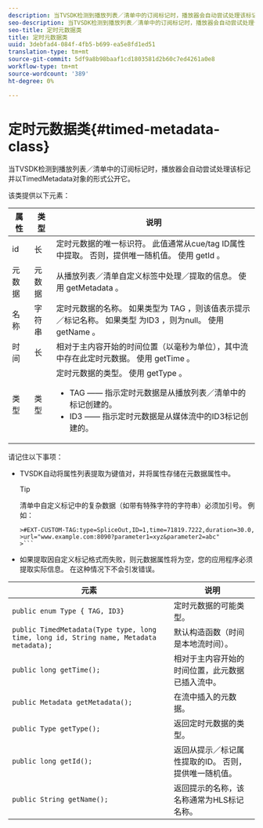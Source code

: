 ```yaml
---
description: 当TVSDK检测到播放列表／清单中的订阅标记时，播放器会自动尝试处理该标记并以TimedMetadata对象的形式公开它。
seo-description: 当TVSDK检测到播放列表／清单中的订阅标记时，播放器会自动尝试处理该标记并以TimedMetadata对象的形式公开它。
seo-title: 定时元数据类
title: 定时元数据类
uuid: 3debfad4-084f-4fb5-b699-ea5e8fd1ed51
translation-type: tm+mt
source-git-commit: 5df9a8b98baaf1cd1803581d2b60c7ed4261a0e8
workflow-type: tm+mt
source-wordcount: '389'
ht-degree: 0%

---
```



# 定时元数据类{#timed-metadata-class}

当TVSDK检测到播放列表／清单中的订阅标记时，播放器会自动尝试处理该标记并以TimedMetadata对象的形式公开它。

该类提供以下元素：

<table id="table_FFC56AC5B1E04DA99C9309C0223ABA90"> 
 <thead> 
  <tr> 
   <th colname="col1" class="entry"> 属性 </th> 
   <th colname="col02" class="entry"> 类型 </th> 
   <th colname="col2" class="entry"> 说明 </th> 
  </tr> 
 </thead>
 <tbody> 
  <tr> 
   <td colname="col1"> <span class="codeph"> id </span> </td> 
   <td colname="col02"> 长 </td> 
   <td colname="col2"> 定时元数据的唯一标识符。 此值通常从cue/tag ID属性中提取。 否则，提供唯一随机值。 使用 <span class="codeph"> getId </span>。 </td> 
  </tr> 
  <tr> 
   <td colname="col1"> <span class="codeph"> 元数据 </span> </td> 
   <td colname="col02"> 元数据 </td> 
   <td colname="col2"> 从播放列表／清单自定义标签中处理／提取的信息。 使用 <span class="codeph"> getMetadata </span>。 </td> 
  </tr> 
  <tr> 
   <td colname="col1"> <span class="codeph"> 名称 </span> </td> 
   <td colname="col02"> 字符串 </td> 
   <td colname="col2"> 定时元数据的名称。 如果类型为 <span class="codeph"> TAG </span>，则该值表示提示／标记名称。 如果类型 <span class="codeph"> 为ID3 </span>，则为null。 使用 <span class="codeph"> getName </span>。 </td> 
  </tr> 
  <tr> 
   <td colname="col1"> <span class="codeph"> 时间 </span> </td> 
   <td colname="col02"> 长 </td> 
   <td colname="col2"> 相对于主内容开始的时间位置（以毫秒为单位），其中流中存在此定时元数据。 使用 <span class="codeph"> getTime </span>。 </td> 
  </tr> 
  <tr> 
   <td colname="col1"> <span class="codeph"> 类型 </span> </td> 
   <td colname="col02"> 类型 </td> 
   <td colname="col2"> 定时元数据的类型。 使用 <span class="codeph"> getType </span>。 
    <ul id="ul_70FBFB33E9F846D8B38592560CCE9560"> 
     <li id="li_739D30561BFB4D9B97DF212E4880BA2C">TAG —— 指示定时元数据是从播放列表／清单中的标记创建的。 </li> 
     <li id="li_E785E1DEF1CC4D9DBE7764E5D05EFAFC">ID3 —— 指示定时元数据是从媒体流中的ID3标记创建的。 </li> 
    </ul> </td> 
  </tr> 
 </tbody> 
</table>

<!--<a id="section_737CC47997F74F80A3C5C6171ADE120E"></a>-->

请记住以下事项：

* TVSDK自动将属性列表提取为键值对，并将属性存储在元数据属性中。

   >[!TIP]
   >
   >清单中自定义标记中的复杂数据（如带有特殊字符的字符串）必须加引号。 例如：
   >
   >
   ```
   >#EXT-CUSTOM-TAG:type=SpliceOut,ID=1,time=71819.7222,duration=30.0, 
   >url="www.example.com:8090?parameter1=xyz&parameter2=abc"
   >```

* 如果提取因自定义标记格式而失败，则元数据属性将为空，您的应用程序必须提取实际信息。 在这种情况下不会引发错误。

| 元素 | 说明 |
|---|---|
| `public enum Type { TAG, ID3}` | 定时元数据的可能类型。 |
| `public TimedMetadata(Type type, long time, long id, String name, Metadata metadata);` | 默认构造函数（时间是本地流时间）。 |
| `public long getTime();` | 相对于主内容开始的时间位置，此元数据已插入流中。 |
| `public Metadata getMetadata();` | 在流中插入的元数据。 |
| `public Type getType();` | 返回定时元数据的类型。 |
| `public long getId();` | 返回从提示／标记属性提取的ID。 否则，提供唯一随机值。 |
| `public String getName();` | 返回提示的名称，该名称通常为HLS标记名称。 |

